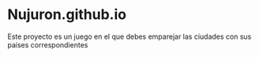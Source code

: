 # Nujuron.github.io
Este proyecto es un juego en el que debes emparejar las ciudades con sus países correspondientes

